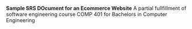 **Sample SRS DOcument for an Ecommerce Website**
A partial fullfillment of software engineering course COMP 401 for Bachelors in Computer Engineering
